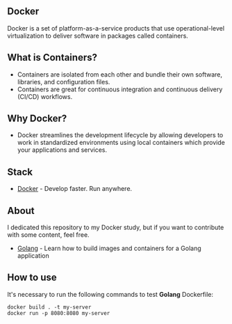 ## Docker

Docker is a set of platform-as-a-service products that use operational-level virtualization to deliver software in packages called containers.

## What is Containers?

- Containers are isolated from each other and bundle their own software, libraries, and configuration files.
- Containers are great for continuous integration and continuous delivery (CI/CD) workflows.

## Why Docker?

- Docker streamlines the development lifecycle by allowing developers to work in standardized environments using local containers which provide your applications and services.

## Stack

- [Docker](https://www.docker.com) - Develop faster. Run anywhere.

## About

I dedicated this repository to my Docker study, but if you want to contribute with some content, feel free.

- [Golang](https://github.com/PedroGaletti/golang/tree/main/arrays/main.go) - Learn how to build images and containers for a Golang application

## How to use

It's necessary to run the following commands to test **Golang** Dockerfile:

```
docker build . -t my-server
docker run -p 8080:8080 my-server
```
